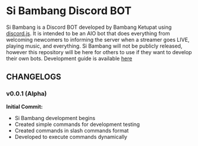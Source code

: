 # Si Bambang Discord BOT

Si Bambang is a Discord BOT developed by Bambang Ketupat using [discord.js](https://discord.js.org/#/). It is intended to be an AIO bot that does everything from welcoming newcomers to informing the server when a streamer goes LIVE, playing music, and everything. Si Bambang will not be publicly released, however this repository will be here for others to use if they want to develop their own bots. Development guide is available [here](https://discordjs.guide)

## CHANGELOGS

### v0.0.1 (Alpha)
**Initial Commit:**
- Si Bambang development begins
- Created simple commands for development testing
- Created commands in slash commands format
- Developed to execute commands dynamically